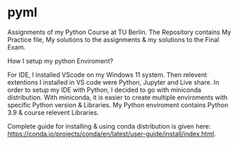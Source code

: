 # pyml
Assignments of my Python Course at TU Berlin. The Repository contains My Practice file, My solutions to the assignments & my solutions to the Final Exam.

How I setup my python Enviroment?


For IDE, I installed VScode on my Windows 11 system. Then relevent extentions I installed in VS code were Python, Jupyter and Live share. In order to setup my IDE with Python, I decided to go with miniconda distribution. With miniconda, it is easier to create multiple enviroments with specific Python version & Libraries. My Python enviroment contains Python 3.9 & course relevent Libraries. 

Complete guide for installing & using conda distribution is given here: https://conda.io/projects/conda/en/latest/user-guide/install/index.html.

